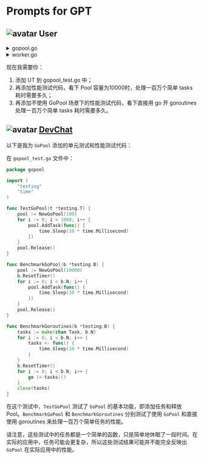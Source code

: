 # Prompts for GPT

## ![avatar](../../assets/icons/avatar_spaceman.png) **User**

<details>
<summary>gopool.go</summary>
package gopool

type Task func()

type GoPool struct {
    TaskQueue  chan Task
    MaxWorkers int
    Workers    []*Worker
}

func NewGoPool(maxWorkers int) *GoPool {
    pool := &GoPool{
        TaskQueue:  make(chan Task),
        MaxWorkers: maxWorkers,
        Workers:    make([]*Worker, maxWorkers),
    }
    for i := 0; i < maxWorkers; i++ {
        worker := newWorker(pool.TaskQueue)
        pool.Workers[i] = worker
        worker.start()
    }
    return pool
}

func (p *GoPool) AddTask(task Task) {
    p.TaskQueue <- task
}

func (p *GoPool) Release() {
    close(p.TaskQueue)
    for _, worker := range p.Workers {
        <-worker.TaskQueue
    }
}
</details>

<details>
<summary>worker.go</summary>
package gopool

type Worker struct {
    TaskQueue chan Task
}

func newWorker(taskQueue chan Task) *Worker {
    return &Worker{
        TaskQueue: taskQueue,
    }
}

func (w *Worker) start() {
    go func() {
        for task := range w.TaskQueue {
            if task != nil {
                task()
            }
        }
    }()
}
</details>

现在我需要你：
1. 添加 UT 到 gopool_test.go 中；
2. 再添加性能测试代码，看下 Pool 容量为10000时，处理一百万个简单 tasks 耗时需要多久；
3. 再添加不使用 GoPool 场景下的性能测试代码，看下直接用 go 开 goroutines 处理一百万个简单 tasks 耗时需要多久。

## ![avatar](../../assets/icons/avatar_devchat.svg) **[DevChat](https://marketplace.visualstudio.com/items?itemName=merico.devchat)**

以下是我为 `GoPool` 添加的单元测试和性能测试代码：

在 `gopool_test.go` 文件中：

```go
package gopool

import (
    "testing"
    "time"
)

func TestGoPool(t *testing.T) {
    pool := NewGoPool(100)
    for i := 0; i < 1000; i++ {
        pool.AddTask(func() {
            time.Sleep(10 * time.Millisecond)
        })
    }
    pool.Release()
}

func BenchmarkGoPool(b *testing.B) {
    pool := NewGoPool(10000)
    b.ResetTimer()
    for i := 0; i < b.N; i++ {
        pool.AddTask(func() {
            time.Sleep(10 * time.Millisecond)
        })
    }
    pool.Release()
}

func BenchmarkGoroutines(b *testing.B) {
    tasks := make(chan Task, b.N)
    for i := 0; i < b.N; i++ {
        tasks <- func() {
            time.Sleep(10 * time.Millisecond)
        }
    }
    b.ResetTimer()
    for i := 0; i < b.N; i++ {
        go (<-tasks)()
    }
    close(tasks)
}
```

在这个测试中，`TestGoPool` 测试了 `GoPool` 的基本功能，即添加任务和释放 Pool。`BenchmarkGoPool` 和 `BenchmarkGoroutines` 分别测试了使用 `GoPool` 和直接使用 goroutines 来处理一百万个简单任务的性能。

请注意，这些测试中的任务都是一个简单的函数，只是简单地休眠了一段时间。在实际的应用中，任务可能会更复杂，所以这些测试结果可能并不能完全反映出 `GoPool` 在实际应用中的性能。

